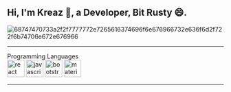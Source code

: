 ## <h2>Hi, I'm Kreaz 👋, a Developer, Bit Rusty 😄.</h2>

![68747470733a2f2f7777772e7265616374696f6e676966732e636f6d2f722f6b74706e672e676966](https://github.com/theKREAZ/theKREAZ/assets/127121809/2be9f765-678a-4ce7-a3ac-d2b898afc28e)
- - - -
Programming Languages <br/>
<img src="https://cdn.worldvectorlogo.com/logos/html-1.svg" alt="react" width="40" height="40"/>
<img src="https://cdn.worldvectorlogo.com/logos/css-3.svg" alt="javascript" width="40" height="40"/>
<img src="https://cdn.worldvectorlogo.com/logos/logo-javascript.svg" alt="bootstrap" width="40" height="40"/>
<img src="https://cdn.worldvectorlogo.com/logos/php-logo-only-letter.svg" alt="materializeCSS" width="40" height="40"/> 
- - - -
